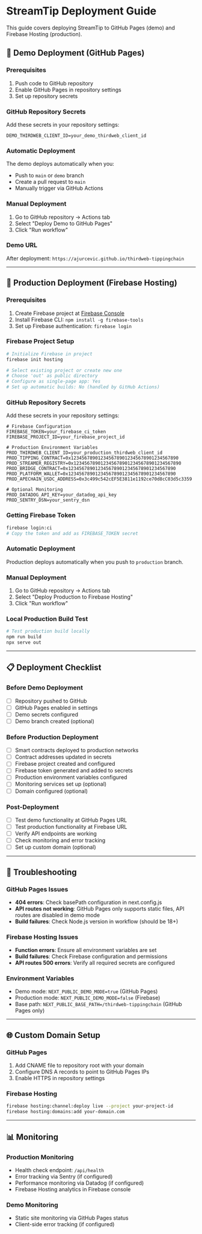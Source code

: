 # StreamTip Deployment Guide

This guide covers deploying StreamTip to GitHub Pages (demo) and Firebase Hosting (production).

## 🎯 Demo Deployment (GitHub Pages)

### Prerequisites
1. Push code to GitHub repository
2. Enable GitHub Pages in repository settings
3. Set up repository secrets

### GitHub Repository Secrets
Add these secrets in your repository settings:
```
DEMO_THIRDWEB_CLIENT_ID=your_demo_thirdweb_client_id
```

### Automatic Deployment
The demo deploys automatically when you:
- Push to `main` or `demo` branch
- Create a pull request to `main`
- Manually trigger via GitHub Actions

### Manual Deployment
1. Go to GitHub repository → Actions tab
2. Select "Deploy Demo to GitHub Pages"
3. Click "Run workflow"

### Demo URL
After deployment: `https://ajurcevic.github.io/thirdweb-tippingchain`

---

## 🚀 Production Deployment (Firebase Hosting)

### Prerequisites
1. Create Firebase project at [Firebase Console](https://console.firebase.google.com)
2. Install Firebase CLI: `npm install -g firebase-tools`
3. Set up Firebase authentication: `firebase login`

### Firebase Project Setup
```bash
# Initialize Firebase in project
firebase init hosting

# Select existing project or create new one
# Choose 'out' as public directory
# Configure as single-page app: Yes
# Set up automatic builds: No (handled by GitHub Actions)
```

### GitHub Repository Secrets
Add these secrets in your repository settings:

```
# Firebase Configuration
FIREBASE_TOKEN=your_firebase_ci_token
FIREBASE_PROJECT_ID=your_firebase_project_id

# Production Environment Variables
PROD_THIRDWEB_CLIENT_ID=your_production_thirdweb_client_id
PROD_TIPPING_CONTRACT=0x1234567890123456789012345678901234567890
PROD_STREAMER_REGISTRY=0x1234567890123456789012345678901234567890
PROD_BRIDGE_CONTRACT=0x1234567890123456789012345678901234567890
PROD_PLATFORM_WALLET=0x1234567890123456789012345678901234567890
PROD_APECHAIN_USDC_ADDRESS=0x3c499c542cEF5E3811e1192ce70d8cC03d5c3359

# Optional Monitoring
PROD_DATADOG_API_KEY=your_datadog_api_key
PROD_SENTRY_DSN=your_sentry_dsn
```

### Getting Firebase Token
```bash
firebase login:ci
# Copy the token and add as FIREBASE_TOKEN secret
```

### Automatic Deployment
Production deploys automatically when you push to `production` branch.

### Manual Deployment
1. Go to GitHub repository → Actions tab
2. Select "Deploy Production to Firebase Hosting"
3. Click "Run workflow"

### Local Production Build Test
```bash
# Test production build locally
npm run build
npx serve out
```

---

## 📋 Deployment Checklist

### Before Demo Deployment
- [ ] Repository pushed to GitHub
- [ ] GitHub Pages enabled in settings
- [ ] Demo secrets configured
- [ ] Demo branch created (optional)

### Before Production Deployment
- [ ] Smart contracts deployed to production networks
- [ ] Contract addresses updated in secrets
- [ ] Firebase project created and configured
- [ ] Firebase token generated and added to secrets
- [ ] Production environment variables configured
- [ ] Monitoring services set up (optional)
- [ ] Domain configured (optional)

### Post-Deployment
- [ ] Test demo functionality at GitHub Pages URL
- [ ] Test production functionality at Firebase URL
- [ ] Verify API endpoints are working
- [ ] Check monitoring and error tracking
- [ ] Set up custom domain (optional)

---

## 🔧 Troubleshooting

### GitHub Pages Issues
- **404 errors**: Check basePath configuration in next.config.js
- **API routes not working**: GitHub Pages only supports static files, API routes are disabled in demo mode
- **Build failures**: Check Node.js version in workflow (should be 18+)

### Firebase Hosting Issues
- **Function errors**: Ensure all environment variables are set
- **Build failures**: Check Firebase configuration and permissions
- **API routes 500 errors**: Verify all required secrets are configured

### Environment Variables
- Demo mode: `NEXT_PUBLIC_DEMO_MODE=true` (GitHub Pages)
- Production mode: `NEXT_PUBLIC_DEMO_MODE=false` (Firebase)
- Base path: `NEXT_PUBLIC_BASE_PATH=/thirdweb-tippingchain` (GitHub Pages only)

---

## 🌐 Custom Domain Setup

### GitHub Pages
1. Add CNAME file to repository root with your domain
2. Configure DNS A records to point to GitHub Pages IPs
3. Enable HTTPS in repository settings

### Firebase Hosting
```bash
firebase hosting:channel:deploy live --project your-project-id
firebase hosting:domains:add your-domain.com
```

---

## 📊 Monitoring

### Production Monitoring
- Health check endpoint: `/api/health`
- Error tracking via Sentry (if configured)
- Performance monitoring via Datadog (if configured)
- Firebase Hosting analytics in Firebase console

### Demo Monitoring
- Static site monitoring via GitHub Pages status
- Client-side error tracking (if configured)